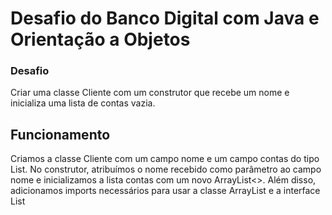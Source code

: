 
# Desafio do Banco Digital com Java e Orientação a Objetos

### Desafio

Criar uma classe Cliente com um construtor que recebe um nome e inicializa uma lista de contas vazia.

## Funcionamento

 Criamos a classe Cliente com um campo nome e um campo contas do tipo List<Conta>. No construtor, atribuímos o nome recebido como parâmetro ao campo nome e inicializamos a lista contas com um novo ArrayList<>. Além disso, adicionamos imports necessários para usar a classe ArrayList e a interface List

 

                    

